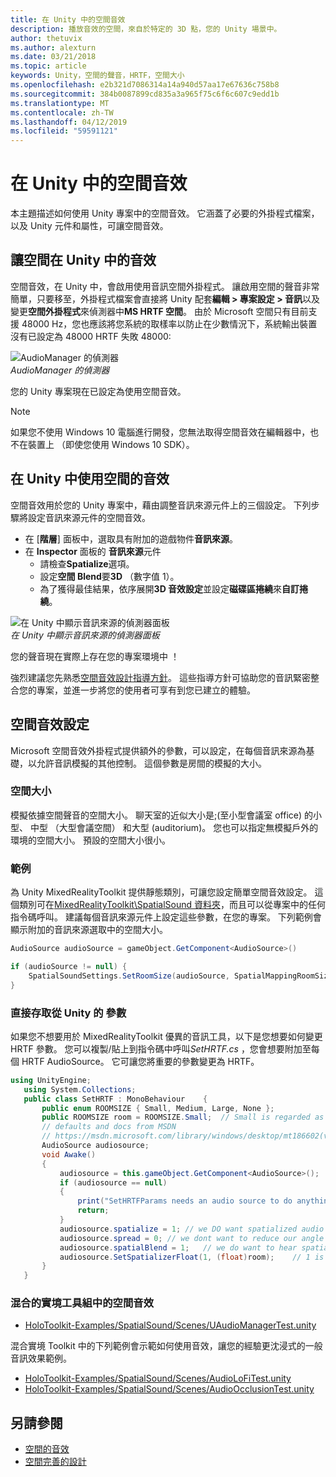 ```yaml
---
title: 在 Unity 中的空間音效
description: 播放音效的空間，來自於特定的 3D 點，您的 Unity 場景中。
author: thetuvix
ms.author: alexturn
ms.date: 03/21/2018
ms.topic: article
keywords: Unity，空間的聲音，HRTF，空間大小
ms.openlocfilehash: e2b321d7086314a14a940d57aa17e67636c758b8
ms.sourcegitcommit: 384b0087899cd835a3a965f75c6f6c607c9edd1b
ms.translationtype: MT
ms.contentlocale: zh-TW
ms.lasthandoff: 04/12/2019
ms.locfileid: "59591121"
---
```

# <a name="spatial-sound-in-unity"></a>在 Unity 中的空間音效

本主題描述如何使用 Unity 專案中的空間音效。 它涵蓋了必要的外掛程式檔案，以及 Unity 元件和屬性，可讓空間音效。

## <a name="enabling-spatial-sound-in-unity"></a>讓空間在 Unity 中的音效

空間音效，在 Unity 中，會啟用使用音訊空間外掛程式。 讓啟用空間的聲音非常簡單，只要移至，外掛程式檔案會直接將 Unity 配套**編輯 > 專案設定 > 音訊**以及變更**空間外掛程式**來偵測器中**MS HRTF 空間**。 由於 Microsoft 空間只有目前支援 48000 Hz，您也應該將您系統的取樣率以防止在少數情況下，系統輸出裝置沒有已設定為 48000 HRTF 失敗 48000:

![AudioManager 的偵測器](images/audio-250px.png)<br>
*AudioManager 的偵測器*

您的 Unity 專案現在已設定為使用空間音效。

>[!NOTE]
>如果您不使用 Windows 10 電腦進行開發，您無法取得空間音效在編輯器中，也不在裝置上 （即使您使用 Windows 10 SDK）。

## <a name="using-spatial-sound-in-unity"></a>在 Unity 中使用空間的音效

空間音效用於您的 Unity 專案中，藉由調整音訊來源元件上的三個設定。 下列步驟將設定音訊來源元件的空間音效。
* 在 [**階層**] 面板中，選取具有附加的遊戲物件**音訊來源**。
* 在  **Inspector**  面板的 **音訊來源**元件
    * 請檢查**Spatialize**選項。
    * 設定**空間 Blend**要**3D** （數字值 1）。
    * 為了獲得最佳結果，依序展開**3D 音效設定**並設定**磁碟區捲繞**來**自訂捲繞**。

![在 Unity 中顯示音訊來源的偵測器面板](images/audiosource.png)<br>
*在 Unity 中顯示音訊來源的偵測器面板*

您的聲音現在實際上存在您的專案環境中 ！

強烈建議您先熟悉[空間音效設計指導方針](spatial-sound-design.md)。 這些指導方針可協助您的音訊緊密整合您的專案，並進一步將您的使用者可享有到您已建立的體驗。

## <a name="setting-spatial-sound-settings"></a>空間音效設定

Microsoft 空間音效外掛程式提供額外的參數，可以設定，在每個音訊來源為基礎，以允許音訊模擬的其他控制。 這個參數是房間的模擬的大小。

### <a name="room-size"></a>空間大小

模擬依據空間聲音的空間大小。 聊天室的近似大小是;(至小型會議室 office) 的小型、 中型 （大型會議空間） 和大型 (auditorium)。 您也可以指定無模擬戶外的環境的空間大小。 預設的空間大小很小。

### <a name="example"></a>範例

為 Unity MixedRealityToolkit 提供靜態類別，可讓您設定簡單空間音效設定。 這個類別可在[MixedRealityToolkit\SpatialSound 資料夾](https://github.com/Microsoft/MixedRealityToolkit-Unity/tree/htk_release/Assets/HoloToolkit/SpatialSound)，而且可以從專案中的任何指令碼呼叫。 建議每個音訊來源元件上設定這些參數，在您的專案。 下列範例會顯示附加的音訊來源選取中的空間大小。

```cs
AudioSource audioSource = gameObject.GetComponent<AudioSource>()

if (audioSource != null) {
    SpatialSoundSettings.SetRoomSize(audioSource, SpatialMappingRoomSizes.Medium);
}
```

### <a name="directly-accessing-parameters-from-unity"></a>直接存取從 Unity 的 參數

如果您不想要用於 MixedRealityToolkit 優異的音訊工具，以下是您想要如何變更 HRTF 參數。 您可以複製/貼上到指令碼中呼叫*SetHRTF.cs* ，您會想要附加至每個 HRTF AudioSource。 它可讓您將重要的參數變更為 HRTF。

```cs
using UnityEngine;
   using System.Collections;
   public class SetHRTF : MonoBehaviour    {
       public enum ROOMSIZE { Small, Medium, Large, None };
       public ROOMSIZE room = ROOMSIZE.Small;  // Small is regarded as the "most average"
       // defaults and docs from MSDN
       // https://msdn.microsoft.com/library/windows/desktop/mt186602(v=vs.85).aspx
       AudioSource audiosource;
       void Awake()
       {
           audiosource = this.gameObject.GetComponent<AudioSource>();
           if (audiosource == null)
           {
               print("SetHRTFParams needs an audio source to do anything.");
               return;
           }
           audiosource.spatialize = 1; // we DO want spatialized audio
           audiosource.spread = 0; // we dont want to reduce our angle of hearing
           audiosource.spatialBlend = 1;   // we do want to hear spatialized audio
           audiosource.SetSpatializerFloat(1, (float)room);    // 1 is the roomsize param
       }
   }
```
### <a name="spatial-sound-in-mixed-reality-toolkit"></a>混合的實境工具組中的空間音效
- [HoloToolkit-Examples/SpatialSound/Scenes/UAudioManagerTest.unity](https://github.com/Microsoft/MixedRealityToolkit-Unity/blob/htk_release/Assets/HoloToolkit-Examples/SpatialSound/Scenes/UAudioManagerTest.unity)

混合實境 Toolkit 中的下列範例會示範如何使用音效，讓您的經驗更沈浸式的一般音訊效果範例。
- [HoloToolkit-Examples/SpatialSound/Scenes/AudioLoFiTest.unity](https://github.com/Microsoft/MixedRealityToolkit-Unity/blob/htk_release/Assets/HoloToolkit-Examples/SpatialSound/Scenes/AudioLoFiTest.unity)
- [HoloToolkit-Examples/SpatialSound/Scenes/AudioOcclusionTest.unity](https://github.com/Microsoft/MixedRealityToolkit-Unity/blob/htk_release/Assets/HoloToolkit-Examples/SpatialSound/Scenes/AudioOcclusionTest.unity)

## <a name="see-also"></a>另請參閱
* [空間的音效](spatial-sound.md)
* [空間完善的設計](spatial-sound-design.md)
